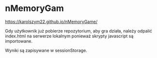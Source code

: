 # nMemoryGam

https://karolszym22.github.io/nMemoryGame/

Gdy użytkownik już pobierze repozytorium, aby gra działa, należy odpalić index.html na serwerze lokalnym ponieważ skrypty javascript są importowane.

Wyniki są zapisywane w sessionStorage.

